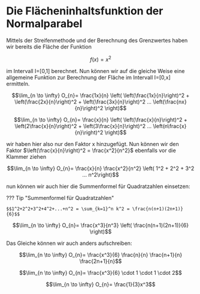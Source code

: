 # Die Flächeninhaltsfunktion der Normalparabel

Mittels der Streifenmethode und der Berechnung des Grenzwertes haben wir bereits die Fläche der Funktion

$$f(x)=x^2$$

im Intervall I=[0,1] berechnet. Nun können wir auf die gleiche Weise eine allgemeine Funktion zur Berechnung der Fläche
im Intervall I=[0,x] ermitteln.

$$\lim_{n \to \infty} O_{n}= \frac{1x}{n} \left( \left(\frac{1x}{n}\right)^2 + \left(\frac{2x}{n}\right)^2 + \left(\frac{3x}{n}\right)^2 ... \left(\frac{nx}{n}\right)^2 \right)$$

$$\lim_{n \to \infty} O_{n}= \frac{x}{n} \left( \left(\frac{x}{n}\right)^2 + \left(2\frac{x}{n}\right)^2 + \left(3\frac{x}{n}\right)^2 ... \left(n\frac{x}{n}\right)^2 \right)$$


wir haben hier also nur den Faktor x hinzugefügt. Nun können wir den Faktor $\left(\frac{x}{n}\right)^2 = \frac{x^2}{n^2}$ ebenfalls vor die Klammer ziehen

$$\lim_{n \to \infty} O_{n}= \frac{x}{n} \frac{x^2}{n^2} \left( 1^2 + 2^2 + 3^2 ... n^2\right)$$

nun können wir auch hier die Summenformel für Quadratzahlen einsetzen:

??? Tip "Summenformel für Quadratzahlen"

    $$1^2+2^2+3^2+4^2+...+n^2 = \sum_{k=1}^n k^2 = \frac{n(n+1)(2n+1)}{6}$$

$$\lim_{n \to \infty} O_{n}= \frac{x^3}{n^3} \left( \frac{n(n+1)(2n+1)}{6} \right)$$

Das Gleiche können wir auch anders aufschreiben:

$$\lim_{n \to \infty} O_{n}= \frac{x^3}{6} \frac{n}{n}  \frac{n+1}{n} \frac{2n+1}{n}$$

$$\lim_{n \to \infty} O_{n}= \frac{x^3}{6} \cdot 1  \cdot 1 \cdot 2$$

$$\lim_{n \to \infty} O_{n}= \frac{1}{3}x^3$$

